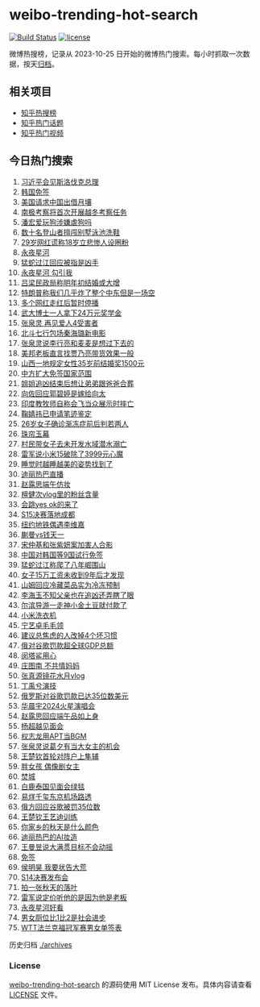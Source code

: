 # weibo-trending-hot-search

[![Build Status](https://github.com/justjavac/weibo-trending-hot-search/workflows/ci/badge.svg?branch=master)](https://github.com/justjavac/weibo-trending-hot-search/actions)
[![license](https://img.shields.io/github/license/justjavac/weibo-trending-hot-search)](https://github.com/justjavac/weibo-trending-hot-search/blob/master/LICENSE)

微博热搜榜，记录从 2023-10-25 日开始的微博热门搜索。每小时抓取一次数据，按天[归档](./archives)。

## 相关项目

- [知乎热搜榜](https://github.com/justjavac/zhihu-trending-top-search)
- [知乎热门话题](https://github.com/justjavac/zhihu-trending-hot-questions)
- [知乎热门视频](https://github.com/justjavac/zhihu-trending-hot-video)

## 今日热门搜索

<!-- BEGIN -->
<!-- 最后更新时间 Sat Nov 02 2024 03:19:18 GMT+0800 (China Standard Time) -->

1. [习近平会见斯洛伐克总理](https://s.weibo.com//weibo?q=%23%E4%B9%A0%E8%BF%91%E5%B9%B3%E4%BC%9A%E8%A7%81%E6%96%AF%E6%B4%9B%E4%BC%90%E5%85%8B%E6%80%BB%E7%90%86%23&Refer=new_time)
1. [韩国免签](https://s.weibo.com//weibo?q=%E9%9F%A9%E5%9B%BD%E5%85%8D%E7%AD%BE&t=31&band_rank=1&Refer=top)
1. [美国请求中国出借月壤](https://s.weibo.com//weibo?q=%23%E7%BE%8E%E5%9B%BD%E8%AF%B7%E6%B1%82%E4%B8%AD%E5%9B%BD%E5%87%BA%E5%80%9F%E6%9C%88%E5%A3%A4%23&t=31&band_rank=2&Refer=top)
1. [南极考察将首次开展越冬考察任务](https://s.weibo.com//weibo?q=%23%E5%8D%97%E6%9E%81%E8%80%83%E5%AF%9F%E5%B0%86%E9%A6%96%E6%AC%A1%E5%BC%80%E5%B1%95%E8%B6%8A%E5%86%AC%E8%80%83%E5%AF%9F%E4%BB%BB%E5%8A%A1%23&t=31&band_rank=3&Refer=top)
1. [潘宏爱玩狗涉嫌虐狗吗](https://s.weibo.com//weibo?q=%23%E6%BD%98%E5%AE%8F%E7%88%B1%E7%8E%A9%E7%8B%97%E6%B6%89%E5%AB%8C%E8%99%90%E7%8B%97%E5%90%97%23&t=31&band_rank=32&Refer=top)
1. [数十名登山者擅闯别墅泳池洗鞋](https://s.weibo.com//weibo?q=%23%E6%95%B0%E5%8D%81%E5%90%8D%E7%99%BB%E5%B1%B1%E8%80%85%E6%93%85%E9%97%AF%E5%88%AB%E5%A2%85%E6%B3%B3%E6%B1%A0%E6%B4%97%E9%9E%8B%23&t=31&band_rank=5&Refer=top)
1. [29岁网红谎称18岁立悲惨人设圈粉](https://s.weibo.com//weibo?q=%2329%E5%B2%81%E7%BD%91%E7%BA%A2%E8%B0%8E%E7%A7%B018%E5%B2%81%E7%AB%8B%E6%82%B2%E6%83%A8%E4%BA%BA%E8%AE%BE%E5%9C%88%E7%B2%89%23&t=31&band_rank=4&Refer=top)
1. [永夜星河](https://s.weibo.com//weibo?q=%E6%B0%B8%E5%A4%9C%E6%98%9F%E6%B2%B3&t=31&band_rank=9&Refer=top)
1. [猛蛇过江回应被指是凶手](https://s.weibo.com//weibo?q=%23%E7%8C%9B%E8%9B%87%E8%BF%87%E6%B1%9F%E5%9B%9E%E5%BA%94%E8%A2%AB%E6%8C%87%E6%98%AF%E5%87%B6%E6%89%8B%23&t=31&band_rank=29&Refer=top)
1. [永夜星河 勾引我](https://s.weibo.com//weibo?q=%E6%B0%B8%E5%A4%9C%E6%98%9F%E6%B2%B3%20%E5%8B%BE%E5%BC%95%E6%88%91&t=31&band_rank=30&Refer=top)
1. [吕梁民政局称明年初结婚或大增](https://s.weibo.com//weibo?q=%23%E5%90%95%E6%A2%81%E6%B0%91%E6%94%BF%E5%B1%80%E7%A7%B0%E6%98%8E%E5%B9%B4%E5%88%9D%E7%BB%93%E5%A9%9A%E6%88%96%E5%A4%A7%E5%A2%9E%23&t=31&band_rank=10&Refer=top)
1. [特朗普称我们几乎炸了整个中东但是一场空](https://s.weibo.com//weibo?q=%23%E7%89%B9%E6%9C%97%E6%99%AE%E7%A7%B0%E6%88%91%E4%BB%AC%E5%87%A0%E4%B9%8E%E7%82%B8%E4%BA%86%E6%95%B4%E4%B8%AA%E4%B8%AD%E4%B8%9C%E4%BD%86%E6%98%AF%E4%B8%80%E5%9C%BA%E7%A9%BA%23&t=31&band_rank=11&Refer=top)
1. [多个网红走红后暂时停播](https://s.weibo.com//weibo?q=%23%E5%A4%9A%E4%B8%AA%E7%BD%91%E7%BA%A2%E8%B5%B0%E7%BA%A2%E5%90%8E%E6%9A%82%E6%97%B6%E5%81%9C%E6%92%AD%23&t=31&band_rank=5&Refer=top)
1. [武大博士一人拿下24万元奖学金](https://s.weibo.com//weibo?q=%23%E6%AD%A6%E5%A4%A7%E5%8D%9A%E5%A3%AB%E4%B8%80%E4%BA%BA%E6%8B%BF%E4%B8%8B24%E4%B8%87%E5%85%83%E5%A5%96%E5%AD%A6%E9%87%91%23&t=31&band_rank=21&Refer=top)
1. [张泉灵 再见爱人4受害者](https://s.weibo.com//weibo?q=%E5%BC%A0%E6%B3%89%E7%81%B5%20%E5%86%8D%E8%A7%81%E7%88%B1%E4%BA%BA4%E5%8F%97%E5%AE%B3%E8%80%85&t=31&band_rank=7&Refer=top)
1. [北斗七行包场秦海璐新电影](https://s.weibo.com//weibo?q=%23%E5%8C%97%E6%96%97%E4%B8%83%E8%A1%8C%E5%8C%85%E5%9C%BA%E7%A7%A6%E6%B5%B7%E7%92%90%E6%96%B0%E7%94%B5%E5%BD%B1%23&t=31&band_rank=28&Refer=top)
1. [张泉灵说李行亮和麦麦是想过下去的](https://s.weibo.com//weibo?q=%23%E5%BC%A0%E6%B3%89%E7%81%B5%E8%AF%B4%E6%9D%8E%E8%A1%8C%E4%BA%AE%E5%92%8C%E9%BA%A6%E9%BA%A6%E6%98%AF%E6%83%B3%E8%BF%87%E4%B8%8B%E5%8E%BB%E7%9A%84%23&t=31&band_rank=18&Refer=top)
1. [美邦老板直言找贾乃亮带货效果一般](https://s.weibo.com//weibo?q=%23%E7%BE%8E%E9%82%A6%E8%80%81%E6%9D%BF%E7%9B%B4%E8%A8%80%E6%89%BE%E8%B4%BE%E4%B9%83%E4%BA%AE%E5%B8%A6%E8%B4%A7%E6%95%88%E6%9E%9C%E4%B8%80%E8%88%AC%23&t=31&band_rank=20&Refer=top)
1. [山西一地规定女性35岁前结婚奖1500元](https://s.weibo.com//weibo?q=%23%E5%B1%B1%E8%A5%BF%E4%B8%80%E5%9C%B0%E8%A7%84%E5%AE%9A%E5%A5%B3%E6%80%A735%E5%B2%81%E5%89%8D%E7%BB%93%E5%A9%9A%E5%A5%961500%E5%85%83%23&t=31&band_rank=12&Refer=top)
1. [中方扩大免签国家范围](https://s.weibo.com//weibo?q=%23%E4%B8%AD%E6%96%B9%E6%89%A9%E5%A4%A7%E5%85%8D%E7%AD%BE%E5%9B%BD%E5%AE%B6%E8%8C%83%E5%9B%B4%23&t=31&band_rank=10&Refer=top)
1. [姐姐追凶结束后想让弟弟跟爸爸合葬](https://s.weibo.com//weibo?q=%23%E5%A7%90%E5%A7%90%E8%BF%BD%E5%87%B6%E7%BB%93%E6%9D%9F%E5%90%8E%E6%83%B3%E8%AE%A9%E5%BC%9F%E5%BC%9F%E8%B7%9F%E7%88%B8%E7%88%B8%E5%90%88%E8%91%AC%23&t=31&band_rank=20&Refer=top)
1. [向佐回应郭碧婷是嫁给向太](https://s.weibo.com//weibo?q=%23%E5%90%91%E4%BD%90%E5%9B%9E%E5%BA%94%E9%83%AD%E7%A2%A7%E5%A9%B7%E6%98%AF%E5%AB%81%E7%BB%99%E5%90%91%E5%A4%AA%23&t=31&band_rank=6&Refer=top)
1. [印度教牧师自称会飞当众展示时摔亡](https://s.weibo.com//weibo?q=%23%E5%8D%B0%E5%BA%A6%E6%95%99%E7%89%A7%E5%B8%88%E8%87%AA%E7%A7%B0%E4%BC%9A%E9%A3%9E%E5%BD%93%E4%BC%97%E5%B1%95%E7%A4%BA%E6%97%B6%E6%91%94%E4%BA%A1%23&t=31&band_rank=22&Refer=top)
1. [鞠婧祎已申请笔迹鉴定](https://s.weibo.com//weibo?q=%23%E9%9E%A0%E5%A9%A7%E7%A5%8E%E5%B7%B2%E7%94%B3%E8%AF%B7%E7%AC%94%E8%BF%B9%E9%89%B4%E5%AE%9A%23&t=31&band_rank=24&Refer=top)
1. [26岁女子确诊渐冻症前后判若两人](https://s.weibo.com//weibo?q=%2326%E5%B2%81%E5%A5%B3%E5%AD%90%E7%A1%AE%E8%AF%8A%E6%B8%90%E5%86%BB%E7%97%87%E5%89%8D%E5%90%8E%E5%88%A4%E8%8B%A5%E4%B8%A4%E4%BA%BA%23&t=31&band_rank=23&Refer=top)
1. [珠帘玉幕](https://s.weibo.com//weibo?q=%E7%8F%A0%E5%B8%98%E7%8E%89%E5%B9%95&t=31&band_rank=28&Refer=top)
1. [村民带女子去未开发水域潜水溺亡](https://s.weibo.com//weibo?q=%23%E6%9D%91%E6%B0%91%E5%B8%A6%E5%A5%B3%E5%AD%90%E5%8E%BB%E6%9C%AA%E5%BC%80%E5%8F%91%E6%B0%B4%E5%9F%9F%E6%BD%9C%E6%B0%B4%E6%BA%BA%E4%BA%A1%23&t=31&band_rank=16&Refer=top)
1. [雷军说小米15破除了3999元心魔](https://s.weibo.com//weibo?q=%23%E9%9B%B7%E5%86%9B%E8%AF%B4%E5%B0%8F%E7%B1%B315%E7%A0%B4%E9%99%A4%E4%BA%863999%E5%85%83%E5%BF%83%E9%AD%94%23&t=31&band_rank=26&Refer=top)
1. [睡觉时越睡越美的姿势找到了](https://s.weibo.com//weibo?q=%E7%9D%A1%E8%A7%89%E6%97%B6%E8%B6%8A%E7%9D%A1%E8%B6%8A%E7%BE%8E%E7%9A%84%E5%A7%BF%E5%8A%BF%E6%89%BE%E5%88%B0%E4%BA%86&t=31&band_rank=22&Refer=top)
1. [迪丽热巴直播](https://s.weibo.com//weibo?q=%E8%BF%AA%E4%B8%BD%E7%83%AD%E5%B7%B4%E7%9B%B4%E6%92%AD&t=31&band_rank=27&Refer=top)
1. [赵露思端午仿妆](https://s.weibo.com//weibo?q=%23%E8%B5%B5%E9%9C%B2%E6%80%9D%E7%AB%AF%E5%8D%88%E4%BB%BF%E5%A6%86%23&t=31&band_rank=14&Refer=top)
1. [檀健次vlog里的粉丝含量](https://s.weibo.com//weibo?q=%23%E6%AA%80%E5%81%A5%E6%AC%A1vlog%E9%87%8C%E7%9A%84%E7%B2%89%E4%B8%9D%E5%90%AB%E9%87%8F%23&t=31&band_rank=31&Refer=top)
1. [会跳yes ok的来了](https://s.weibo.com//weibo?q=%E4%BC%9A%E8%B7%B3yes%20ok%E7%9A%84%E6%9D%A5%E4%BA%86&t=31&band_rank=12&Refer=top)
1. [S15决赛落地成都](https://s.weibo.com//weibo?q=%23S15%E5%86%B3%E8%B5%9B%E8%90%BD%E5%9C%B0%E6%88%90%E9%83%BD%23&t=31&band_rank=31&Refer=top)
1. [纽约地铁偶遇李维嘉](https://s.weibo.com//weibo?q=%23%E7%BA%BD%E7%BA%A6%E5%9C%B0%E9%93%81%E5%81%B6%E9%81%87%E6%9D%8E%E7%BB%B4%E5%98%89%23&t=31&band_rank=17&Refer=top)
1. [蒯曼vs钱天一](https://s.weibo.com//weibo?q=%23%E8%92%AF%E6%9B%BCvs%E9%92%B1%E5%A4%A9%E4%B8%80%23&t=31&band_rank=31&Refer=top)
1. [宋仲基和张紫妍案加害人合影](https://s.weibo.com//weibo?q=%23%E5%AE%8B%E4%BB%B2%E5%9F%BA%E5%92%8C%E5%BC%A0%E7%B4%AB%E5%A6%8D%E6%A1%88%E5%8A%A0%E5%AE%B3%E4%BA%BA%E5%90%88%E5%BD%B1%23&t=31&band_rank=30&Refer=top)
1. [中国对韩国等9国试行免签](https://s.weibo.com//weibo?q=%23%E4%B8%AD%E5%9B%BD%E5%AF%B9%E9%9F%A9%E5%9B%BD%E7%AD%899%E5%9B%BD%E8%AF%95%E8%A1%8C%E5%85%8D%E7%AD%BE%23&t=31&band_rank=15&Refer=top)
1. [猛蛇过江称爬了八年崛围山](https://s.weibo.com//weibo?q=%23%E7%8C%9B%E8%9B%87%E8%BF%87%E6%B1%9F%E7%A7%B0%E7%88%AC%E4%BA%86%E5%85%AB%E5%B9%B4%E5%B4%9B%E5%9B%B4%E5%B1%B1%23&t=31&band_rank=15&Refer=top)
1. [女子15万工资未收到9年后才发现](https://s.weibo.com//weibo?q=%23%E5%A5%B3%E5%AD%9015%E4%B8%87%E5%B7%A5%E8%B5%84%E6%9C%AA%E6%94%B6%E5%88%B09%E5%B9%B4%E5%90%8E%E6%89%8D%E5%8F%91%E7%8E%B0%23&t=31&band_rank=19&Refer=top)
1. [山姆回应冷藏菜品实为冷冻预制](https://s.weibo.com//weibo?q=%23%E5%B1%B1%E5%A7%86%E5%9B%9E%E5%BA%94%E5%86%B7%E8%97%8F%E8%8F%9C%E5%93%81%E5%AE%9E%E4%B8%BA%E5%86%B7%E5%86%BB%E9%A2%84%E5%88%B6%23&t=31&band_rank=39&Refer=top)
1. [李海玉不知父亲也在追凶还弄瞎了眼](https://s.weibo.com//weibo?q=%23%E6%9D%8E%E6%B5%B7%E7%8E%89%E4%B8%8D%E7%9F%A5%E7%88%B6%E4%BA%B2%E4%B9%9F%E5%9C%A8%E8%BF%BD%E5%87%B6%E8%BF%98%E5%BC%84%E7%9E%8E%E4%BA%86%E7%9C%BC%23&t=31&band_rank=41&Refer=top)
1. [尔滨导游一走神小金土豆就付款了](https://s.weibo.com//weibo?q=%23%E5%B0%94%E6%BB%A8%E5%AF%BC%E6%B8%B8%E4%B8%80%E8%B5%B0%E7%A5%9E%E5%B0%8F%E9%87%91%E5%9C%9F%E8%B1%86%E5%B0%B1%E4%BB%98%E6%AC%BE%E4%BA%86%23&t=31&band_rank=29&Refer=top)
1. [小米洗衣机](https://s.weibo.com//weibo?q=%E5%B0%8F%E7%B1%B3%E6%B4%97%E8%A1%A3%E6%9C%BA&t=31&band_rank=8&Refer=top)
1. [宁艺卓毛毛领](https://s.weibo.com//weibo?q=%23%E5%AE%81%E8%89%BA%E5%8D%93%E6%AF%9B%E6%AF%9B%E9%A2%86%23&t=31&band_rank=25&Refer=top)
1. [建议总焦虑的人改掉4个坏习惯](https://s.weibo.com//weibo?q=%23%E5%BB%BA%E8%AE%AE%E6%80%BB%E7%84%A6%E8%99%91%E7%9A%84%E4%BA%BA%E6%94%B9%E6%8E%894%E4%B8%AA%E5%9D%8F%E4%B9%A0%E6%83%AF%23&t=31&band_rank=27&Refer=top)
1. [俄对谷歌罚款超全球GDP总额](https://s.weibo.com//weibo?q=%23%E4%BF%84%E5%AF%B9%E8%B0%B7%E6%AD%8C%E7%BD%9A%E6%AC%BE%E8%B6%85%E5%85%A8%E7%90%83GDP%E6%80%BB%E9%A2%9D%23&t=31&band_rank=13&Refer=top)
1. [闵塔鲨用心](https://s.weibo.com//weibo?q=%E9%97%B5%E5%A1%94%E9%B2%A8%E7%94%A8%E5%BF%83&t=31&band_rank=37&Refer=top)
1. [庄图南 不共情妈妈](https://s.weibo.com//weibo?q=%E5%BA%84%E5%9B%BE%E5%8D%97%20%E4%B8%8D%E5%85%B1%E6%83%85%E5%A6%88%E5%A6%88&t=31&band_rank=38&Refer=top)
1. [张真源镜花水月vlog](https://s.weibo.com//weibo?q=%23%E5%BC%A0%E7%9C%9F%E6%BA%90%E9%95%9C%E8%8A%B1%E6%B0%B4%E6%9C%88vlog%23&t=31&band_rank=49&Refer=top)
1. [丁禹兮演技](https://s.weibo.com//weibo?q=%E4%B8%81%E7%A6%B9%E5%85%AE%E6%BC%94%E6%8A%80&t=31&band_rank=46&Refer=top)
1. [俄罗斯对谷歌罚款已达35位数美元](https://s.weibo.com//weibo?q=%23%E4%BF%84%E7%BD%97%E6%96%AF%E5%AF%B9%E8%B0%B7%E6%AD%8C%E7%BD%9A%E6%AC%BE%E5%B7%B2%E8%BE%BE35%E4%BD%8D%E6%95%B0%E7%BE%8E%E5%85%83%23&t=31&band_rank=10&Refer=top)
1. [华晨宇2024火星演唱会](https://s.weibo.com//weibo?q=%23%E5%8D%8E%E6%99%A8%E5%AE%872024%E7%81%AB%E6%98%9F%E6%BC%94%E5%94%B1%E4%BC%9A%23&t=31&band_rank=45&Refer=top)
1. [赵露思回应端午品如上身](https://s.weibo.com//weibo?q=%E8%B5%B5%E9%9C%B2%E6%80%9D%E5%9B%9E%E5%BA%94%E7%AB%AF%E5%8D%88%E5%93%81%E5%A6%82%E4%B8%8A%E8%BA%AB&t=31&band_rank=46&Refer=top)
1. [杨超越见面会](https://s.weibo.com//weibo?q=%E6%9D%A8%E8%B6%85%E8%B6%8A%E8%A7%81%E9%9D%A2%E4%BC%9A&t=31&band_rank=45&Refer=top)
1. [权志龙用APT当BGM](https://s.weibo.com//weibo?q=%23%E6%9D%83%E5%BF%97%E9%BE%99%E7%94%A8APT%E5%BD%93BGM%23&t=31&band_rank=41&Refer=top)
1. [张泉灵说葛夕有当大女主的机会](https://s.weibo.com//weibo?q=%23%E5%BC%A0%E6%B3%89%E7%81%B5%E8%AF%B4%E8%91%9B%E5%A4%95%E6%9C%89%E5%BD%93%E5%A4%A7%E5%A5%B3%E4%B8%BB%E7%9A%84%E6%9C%BA%E4%BC%9A%23&t=31&band_rank=42&Refer=top)
1. [王楚钦首轮对阵户上隼辅](https://s.weibo.com//weibo?q=%23%E7%8E%8B%E6%A5%9A%E9%92%A6%E9%A6%96%E8%BD%AE%E5%AF%B9%E9%98%B5%E6%88%B7%E4%B8%8A%E9%9A%BC%E8%BE%85%23&t=31&band_rank=14&Refer=top)
1. [胖女孩 偶像剧女主](https://s.weibo.com//weibo?q=%E8%83%96%E5%A5%B3%E5%AD%A9%20%E5%81%B6%E5%83%8F%E5%89%A7%E5%A5%B3%E4%B8%BB&t=31&band_rank=35&Refer=top)
1. [焚城](https://s.weibo.com//weibo?q=%E7%84%9A%E5%9F%8E&t=31&band_rank=41&Refer=top)
1. [白鹿泰国见面会绿毯](https://s.weibo.com//weibo?q=%E7%99%BD%E9%B9%BF%E6%B3%B0%E5%9B%BD%E8%A7%81%E9%9D%A2%E4%BC%9A%E7%BB%BF%E6%AF%AF&t=31&band_rank=34&Refer=top)
1. [易烊千玺东京机场路透](https://s.weibo.com//weibo?q=%23%E6%98%93%E7%83%8A%E5%8D%83%E7%8E%BA%E4%B8%9C%E4%BA%AC%E6%9C%BA%E5%9C%BA%E8%B7%AF%E9%80%8F%23&t=31&band_rank=38&Refer=top)
1. [俄方回应谷歌被罚35位数](https://s.weibo.com//weibo?q=%23%E4%BF%84%E6%96%B9%E5%9B%9E%E5%BA%94%E8%B0%B7%E6%AD%8C%E8%A2%AB%E7%BD%9A35%E4%BD%8D%E6%95%B0%23&t=31&band_rank=49&Refer=top)
1. [王楚钦王艺迪训练](https://s.weibo.com//weibo?q=%23%E7%8E%8B%E6%A5%9A%E9%92%A6%E7%8E%8B%E8%89%BA%E8%BF%AA%E8%AE%AD%E7%BB%83%23&t=31&band_rank=43&Refer=top)
1. [你家乡的秋天是什么颜色](https://s.weibo.com//weibo?q=%23%E4%BD%A0%E5%AE%B6%E4%B9%A1%E7%9A%84%E7%A7%8B%E5%A4%A9%E6%98%AF%E4%BB%80%E4%B9%88%E9%A2%9C%E8%89%B2%23&t=31&band_rank=3&Refer=top)
1. [迪丽热巴的AI妆造](https://s.weibo.com//weibo?q=%23%E8%BF%AA%E4%B8%BD%E7%83%AD%E5%B7%B4%E7%9A%84AI%E5%A6%86%E9%80%A0%23&t=31&band_rank=13&Refer=top)
1. [王曼昱说大满贯目标不会动摇](https://s.weibo.com//weibo?q=%23%E7%8E%8B%E6%9B%BC%E6%98%B1%E8%AF%B4%E5%A4%A7%E6%BB%A1%E8%B4%AF%E7%9B%AE%E6%A0%87%E4%B8%8D%E4%BC%9A%E5%8A%A8%E6%91%87%23&t=31&band_rank=32&Refer=top)
1. [免签](https://s.weibo.com//weibo?q=%E5%85%8D%E7%AD%BE&t=31&band_rank=33&Refer=top)
1. [侯明昊 我要状告大荒](https://s.weibo.com//weibo?q=%E4%BE%AF%E6%98%8E%E6%98%8A%20%E6%88%91%E8%A6%81%E7%8A%B6%E5%91%8A%E5%A4%A7%E8%8D%92&t=31&band_rank=36&Refer=top)
1. [S14决赛发布会](https://s.weibo.com//weibo?q=%23S14%E5%86%B3%E8%B5%9B%E5%8F%91%E5%B8%83%E4%BC%9A%23&t=31&band_rank=40&Refer=top)
1. [拍一张秋天的落叶](https://s.weibo.com//weibo?q=%23%E6%8B%8D%E4%B8%80%E5%BC%A0%E7%A7%8B%E5%A4%A9%E7%9A%84%E8%90%BD%E5%8F%B6%23&t=31&band_rank=44&Refer=top)
1. [雷军说定价听他的是因为他是老板](https://s.weibo.com//weibo?q=%23%E9%9B%B7%E5%86%9B%E8%AF%B4%E5%AE%9A%E4%BB%B7%E5%90%AC%E4%BB%96%E7%9A%84%E6%98%AF%E5%9B%A0%E4%B8%BA%E4%BB%96%E6%98%AF%E8%80%81%E6%9D%BF%23&t=31&band_rank=47&Refer=top)
1. [永夜星河好看](https://s.weibo.com//weibo?q=%23%E6%B0%B8%E5%A4%9C%E6%98%9F%E6%B2%B3%E5%A5%BD%E7%9C%8B%23&t=31&band_rank=48&Refer=top)
1. [男女厕位比1比2是社会进步](https://s.weibo.com//weibo?q=%23%E7%94%B7%E5%A5%B3%E5%8E%95%E4%BD%8D%E6%AF%941%E6%AF%942%E6%98%AF%E7%A4%BE%E4%BC%9A%E8%BF%9B%E6%AD%A5%23&t=31&band_rank=49&Refer=top)
1. [WTT法兰克福冠军赛男女单签表](https://s.weibo.com//weibo?q=%23WTT%E6%B3%95%E5%85%B0%E5%85%8B%E7%A6%8F%E5%86%A0%E5%86%9B%E8%B5%9B%E7%94%B7%E5%A5%B3%E5%8D%95%E7%AD%BE%E8%A1%A8%23&t=31&band_rank=50&Refer=top)

<!-- END -->

历史归档 [./archives](./archives)

### License

[weibo-trending-hot-search](https://github.com/justjavac/weibo-trending-hot-search) 的源码使用 MIT License
发布。具体内容请查看 [LICENSE](./LICENSE) 文件。
